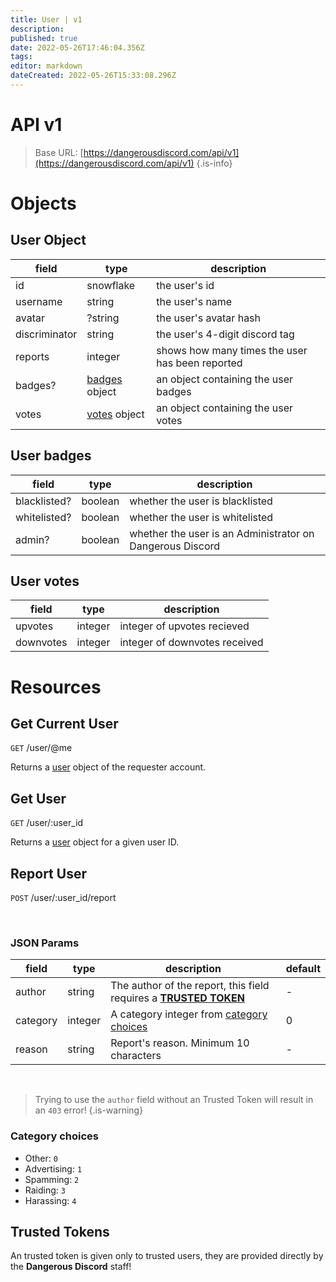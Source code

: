 ```yaml
---
title: User | v1
description: 
published: true
date: 2022-05-26T17:46:04.356Z
tags: 
editor: markdown
dateCreated: 2022-05-26T15:33:08.296Z
---
```


# API v1

> Base URL:
[https://dangerousdiscord.com/api/v1](https://dangerousdiscord.com/api/v1)
{.is-info}

# Objects

## User Object
| field         | type                          | description                                                     |
|---------------|-------------------------------|-----------------------------------------------------------------|
| id            | snowflake                     | the user's id                                                   |
| username      | string                        | the user's name                                                 |
| avatar        | ?string                       | the user's avatar hash                                          |
| discriminator | string                        | the user's 4-digit discord tag                                  |
| reports       | integer                       | shows how many times the user has been reported                 |
| badges?       | [badges](#user-badges) object | an object containing the user badges                            |
| votes         | [votes](#user-votes) object   | an object containing the user votes                             |

## User badges
| field        | type    | description                                               |
|--------------|---------|-----------------------------------------------------------|
| blacklisted? | boolean | whether the user is blacklisted                           |
| whitelisted? | boolean | whether the user is whitelisted                           |
| admin?       | boolean | whether the user is an Administrator on Dangerous Discord |

## User votes
| field     | type    | description                   |
|-----------|---------|-------------------------------|
| upvotes   | integer | integer of upvotes recieved   |
| downvotes | integer | integer of downvotes received |

# Resources

## Get Current User
`GET` /user/@me

Returns a [user](#user-object) object of the requester account.

## Get User
`GET` /user/:user_id

Returns a [user](#user-object) object for a given user ID.

## Report User
`POST` /user/:user_id/report

<br>

### JSON Params
| field    | type    | description                                                                         | default |
|----------|---------|-------------------------------------------------------------------------------------|---------|
| author   | string  | The author of the report, this field requires a [**TRUSTED TOKEN**](#trusted-tokens)| -       |
| category | integer | A category integer from [category choices](#category-choices)                       | 0       |
| reason   | string  | Report's reason. Minimum 10 characters                                              | -       |

<br>

> Trying to use the `author` field without an Trusted Token will result in an `403` error!
{.is-warning}

### Category choices
- Other: `0`
- Advertising: `1`
- Spamming: `2`
- Raiding: `3`
- Harassing: `4`

## Trusted Tokens
An trusted token is given only to trusted users, they are provided directly by the **Dangerous Discord** staff!

